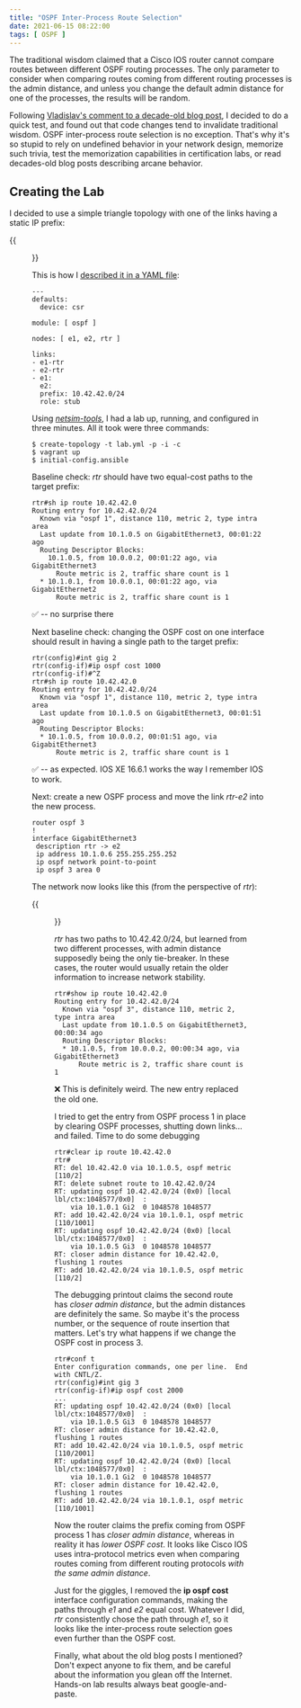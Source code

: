 ```yaml
---
title: "OSPF Inter-Process Route Selection"
date: 2021-06-15 08:22:00
tags: [ OSPF ]
---
```

The traditional wisdom claimed that a Cisco IOS router cannot compare routes between different OSPF routing processes. The only parameter to consider when comparing routes coming from different routing processes is the admin distance, and unless you change the default admin distance for one of the processes, the results will be random.

Following [Vladislav's comment to a decade-old blog post](https://blog.ipspace.net/2008/01/e1-and-e2-routes-in-ospf.html#639), I decided to do a quick test, and found out that code changes tend to invalidate traditional wisdom. OSPF inter-process route selection is no exception. That's why it's so stupid to rely on undefined behavior in your network design, memorize such trivia, test the memorization capabilities in certification labs, or read decades-old blog posts describing arcane behavior.
<!--more-->
## Creating the Lab

I decided to use a simple triangle topology with one of the links having a static IP prefix:

{{<figure src="/2021/06/OSPF-Inter-Process.png" caption="Lab topology">}}

This is how I [described it in a YAML file](https://github.com/ipspace/netsim-examples/tree/master/OSPF/multi-process):

```
---
defaults:
  device: csr

module: [ ospf ]

nodes: [ e1, e2, rtr ]

links:
- e1-rtr
- e2-rtr
- e1:
  e2:
  prefix: 10.42.42.0/24
  role: stub
```

Using *[netsim-tools](https://netsim-tools.readthedocs.io/en/latest/)*, I had a lab up, running, and configured in three minutes. All it took were three commands:

```
$ create-topology -t lab.yml -p -i -c 
$ vagrant up
$ initial-config.ansible
```

Baseline check: *rtr* should have two equal-cost paths to the target prefix:

```
rtr#sh ip route 10.42.42.0
Routing entry for 10.42.42.0/24
  Known via "ospf 1", distance 110, metric 2, type intra area
  Last update from 10.1.0.5 on GigabitEthernet3, 00:01:22 ago
  Routing Descriptor Blocks:
    10.1.0.5, from 10.0.0.2, 00:01:22 ago, via GigabitEthernet3
      Route metric is 2, traffic share count is 1
  * 10.1.0.1, from 10.0.0.1, 00:01:22 ago, via GigabitEthernet2
      Route metric is 2, traffic share count is 1
```

✅ -- no surprise there

Next baseline check: changing the OSPF cost on one interface should result in having a single path to the target prefix:

```
rtr(config)#int gig 2
rtr(config-if)#ip ospf cost 1000
rtr(config-if)#^Z
rtr#sh ip route 10.42.42.0
Routing entry for 10.42.42.0/24
  Known via "ospf 1", distance 110, metric 2, type intra area
  Last update from 10.1.0.5 on GigabitEthernet3, 00:01:51 ago
  Routing Descriptor Blocks:
  * 10.1.0.5, from 10.0.0.2, 00:01:51 ago, via GigabitEthernet3
      Route metric is 2, traffic share count is 1
```

✅ -- as expected. IOS XE 16.6.1 works the way I remember IOS to work.

Next: create a new OSPF process and move the link *rtr-e2* into the new process. 

```
router ospf 3
! 
interface GigabitEthernet3
 description rtr -> e2
 ip address 10.1.0.6 255.255.255.252
 ip ospf network point-to-point
 ip ospf 3 area 0
```

The network now looks like this (from the perspective of *rtr*):

{{<figure src="/2021/06/OSPF-Multi-Process.png" caption="Multi-process OSPF deployment on *rtr*">}}

*rtr* has two paths to 10.42.42.0/24, but learned from two different processes, with admin distance supposedly being the only tie-breaker. In these cases, the router would usually retain the older information to increase network stability.

```
rtr#show ip route 10.42.42.0
Routing entry for 10.42.42.0/24
  Known via "ospf 3", distance 110, metric 2, type intra area
  Last update from 10.1.0.5 on GigabitEthernet3, 00:00:34 ago
  Routing Descriptor Blocks:
  * 10.1.0.5, from 10.0.0.2, 00:00:34 ago, via GigabitEthernet3
      Route metric is 2, traffic share count is 1
```

❌ This is definitely weird. The new entry replaced the old one.

I tried to get the entry from OSPF process 1 in place by clearing OSPF processes, shutting down links... and failed. Time to do some debugging

```
rtr#clear ip route 10.42.42.0
rtr#
RT: del 10.42.42.0 via 10.1.0.5, ospf metric [110/2]
RT: delete subnet route to 10.42.42.0/24
RT: updating ospf 10.42.42.0/24 (0x0) [local lbl/ctx:1048577/0x0]  :
    via 10.1.0.1 Gi2  0 1048578 1048577
RT: add 10.42.42.0/24 via 10.1.0.1, ospf metric [110/1001]
RT: updating ospf 10.42.42.0/24 (0x0) [local lbl/ctx:1048577/0x0]  :
    via 10.1.0.5 Gi3  0 1048578 1048577
RT: closer admin distance for 10.42.42.0, flushing 1 routes
RT: add 10.42.42.0/24 via 10.1.0.5, ospf metric [110/2]
```

The debugging printout claims the second route has *closer admin distance*, but the admin distances are definitely the same. So maybe it's the process number, or the sequence of route insertion that matters. Let's try what happens if we change the OSPF cost in process 3.

```
rtr#conf t
Enter configuration commands, one per line.  End with CNTL/Z.
rtr(config)#int gig 3
rtr(config-if)#ip ospf cost 2000
...
RT: updating ospf 10.42.42.0/24 (0x0) [local lbl/ctx:1048577/0x0]  :
    via 10.1.0.5 Gi3  0 1048578 1048577
RT: closer admin distance for 10.42.42.0, flushing 1 routes
RT: add 10.42.42.0/24 via 10.1.0.5, ospf metric [110/2001]
RT: updating ospf 10.42.42.0/24 (0x0) [local lbl/ctx:1048577/0x0]  :
    via 10.1.0.1 Gi2  0 1048578 1048577
RT: closer admin distance for 10.42.42.0, flushing 1 routes
RT: add 10.42.42.0/24 via 10.1.0.1, ospf metric [110/1001]
```

Now the router claims the prefix coming from OSPF process 1 has *closer admin distance*, whereas in reality it has *lower OSPF cost*. It looks like Cisco IOS uses intra-protocol metrics even when comparing routes coming from different routing protocols *with the same admin distance*.

Just for the giggles, I removed the **ip ospf cost** interface configuration commands, making the paths through *e1* and *e2* equal cost. Whatever I did, *rtr* consistently chose the path through *e1*, so it looks like the inter-process route selection goes even further than the OSPF cost.

Finally, what about the old blog posts I mentioned? Don't expect anyone to fix them, and be careful about the information you glean off the Internet. Hands-on lab results always beat google-and-paste.
